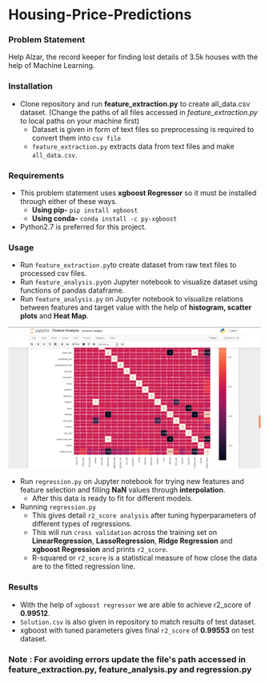# Housing-Price-Predictions

### Problem Statement
Help Alzar, the record keeper for finding lost details of 3.5k houses with the help of Machine Learning.

### Installation
* Clone repository and run **feature_extraction.py** to create all_data.csv dataset. (Change the paths of all files accessed in *feature_extraction.py* to local paths on your machine first)
  * Dataset is given in form of text files so preprocessing is required to convert them into `csv file`
  * `feature_extraction.py` extracts data from text files and make `all_data.csv`.

### Requirements
* This problem statement uses **xgboost Regressor** so it must be installed through either of these ways.
  * **Using pip-** `pip install xgboost`
  * **Using conda-** `conda install -c py-xgboost`
* Python2.7 is preferred for this project.

### Usage
* Run `feature_extraction.py`to create dataset from raw text files to processed csv files.
* Run `feature_analysis.py`on Jupyter notebook to visualize dataset using functions of pandas dataframe.
* Run `feature_analysis.py` on Jupyter notebook to visualize relations between features and target value with the help of **histogram, scatter plots** and  **Heat Map**.

![Heat Map](https://github.com/pintugawar/House-Prices-Predictions/blob/master/Screenshot%20from%202018-07-09%2018-05-18.png)

* Run `regression.py` on Jupyter notebook for trying new features and feature selection and filling **NaN** values through **interpolation**.
  * After this data is ready to fit for different models.
* Running `regression.py`
  * This gives detail `r2_score analysis` after tuning hyperparameters of different types of regressions.
  * This will run `cross validation` across the training set on **LinearRegression**, **LassoRegression**, **Ridge Regression** and **xgboost Regression** and prints `r2_score`.
  <!-- WHY r2_score? -->
  * R-squared or `r2_score` is a statistical measure of how close the data are to the fitted regression line.


### Results
* With the help of `xgboost regressor` we are able to achieve r2_score of **0.99512**.
* `Solution.csv` is also given in repository to match results of test dataset.
* xgboost with tuned parameters gives final `r2_score` of **0.99553** on test dataset.
### Note : For avoiding errors update the file's path accessed in feature_extraction.py, feature_analysis.py and regression.py
